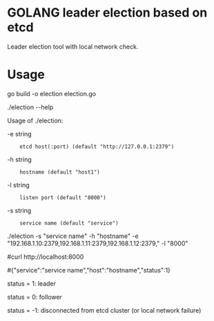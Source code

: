 # GOLANG leader election based on etcd
Leader election tool with local network check.

# Usage
go build -o election election.go

./election --help

Usage of ./election:

  -e string
  
        etcd host(:port) (default "http://127.0.0.1:2379")
        
  -h string
  
        hostname (default "host1")
        
  -l string
  
        listen port (default "8000")
        
  -s string
  
        service name (default "service")

./election -s "service name" -h "hostname" -e "192.168.1.10:2379,192.168.1.11:2379,192.168.1.12:2379," -l "8000"

#curl http://localhost:8000

#{"service":"service name","host":"hostname","status":1}

status = 1: leader

status = 0: follower

status = -1: disconnected from etcd cluster (or local network failure)
